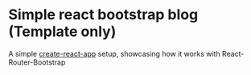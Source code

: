 # Simple react bootstrap blog (Template only)

A simple [create-react-app](CRA-README.md) setup, showcasing how it works with React-Router-Bootstrap
